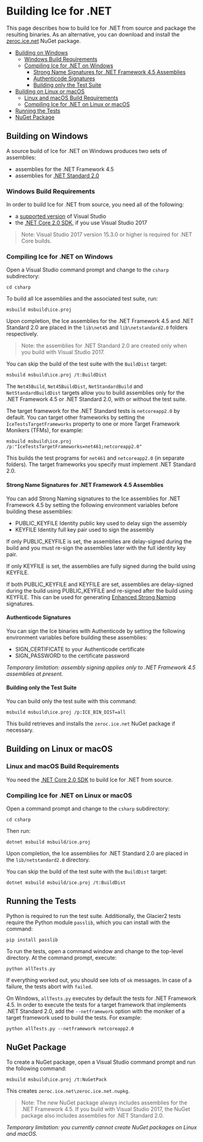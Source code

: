 # Building Ice for .NET

This page describes how to build Ice for .NET from source and package the
resulting binaries. As an alternative, you can download and install the
[zeroc.ice.net][1] NuGet package.

* [Building on Windows](#building-on-windows)
  * [Windows Build Requirements](#windows-build-requirements)
  * [Compiling Ice for \.NET on Windows](#compiling-ice-for-net-on-windows)
    * [Strong Name Signatures for \.NET Framework 4\.5 Assemblies](#strong-name-signatures-for-net-framework-45-assemblies)
    * [Authenticode Signatures](#authenticode-signatures)
    * [Building only the Test Suite](#building-only-the-test-suite)
* [Building on Linux or macOS](#building-on-linux-or-macos)
  * [Linux and macOS Build Requirements](#linux-and-macos-build-requirements)
  * [Compiling Ice for \.NET on Linux or macOS](#compiling-ice-for-net-on-linux-or-macos)
* [Running the Tests](#running-the-tests)
* [NuGet Package](#nuget-package)

## Building on Windows

A source build of Ice for .NET on Windows produces two sets of assemblies:
 - assemblies for the .NET Framework 4.5
 - assemblies for [.NET Standard 2.0][2]

### Windows Build Requirements

In order to build Ice for .NET from source, you need all of the following:
 - a [supported version][3] of Visual Studio
 - the [.NET Core 2.0 SDK][4], if you use Visual Studio 2017

> Note: Visual Studio 2017 version 15.3.0 or higher is required for .NET Core
> builds.

### Compiling Ice for .NET on Windows

Open a Visual Studio command prompt and change to the `csharp` subdirectory:
```
cd csharp
```

To build all Ice assemblies and the associated test suite, run:
```
msbuild msbuild\ice.proj
```

Upon completion, the Ice assemblies for the .NET Framework 4.5 and .NET Standard 2.0
are placed in the `lib\net45` and `lib\netstandard2.0` folders respectively.

> Note: the assemblies for .NET Standard 2.0 are created only when you build with
> Visual Studio 2017.

You can skip the build of the test suite with the `BuildDist` target:
```
msbuild msbuild\ice.proj /t:BuildDist
```

The `Net45Build`, `Net45BuildDist`, `NetStandardBuild` and `NetStandardBuildDist` targets
allow you to build assemblies only for the .NET Framework 4.5 or .NET Standard 2.0,
with or without the test suite.

The target framework for the .NET Standard tests is `netcoreapp2.0` by default. You can
target other frameworks by setting the `IceTestsTargetFrameworks` property to one or more
Target Framework Monikers (TFMs), for example:
```
msbuild msbuild\ice.proj /p:"IceTestsTargetFrameworks=net461;netcoreapp2.0"
```

This builds the test programs for `net461` and `netcoreapp2.0` (in separate folders).
The target frameworks you specify must implement .NET Standard 2.0.

#### Strong Name Signatures for .NET Framework 4.5 Assemblies

You can add Strong Naming signatures to the Ice assemblies for .NET Framework 4.5
by setting the following environment variables before building these assemblies:
 - PUBLIC_KEYFILE Identity public key used to delay sign the assembly
 - KEYFILE Identity full key pair used to sign the assembly

If only PUBLIC_KEYFILE is set, the assemblies are delay-signed during the build
and you must re-sign the assemblies later with the full identity key pair.

If only KEYFILE is set, the assemblies are fully signed during the build using
KEYFILE.

If both PUBLIC_KEYFILE and KEYFILE are set, assemblies are delay-signed during
the build using PUBLIC_KEYFILE and re-signed after the build using KEYFILE.
This can be used for generating [Enhanced Strong Naming][5] signatures.

#### Authenticode Signatures

You can sign the Ice binaries with Authenticode by setting the following
environment variables before building these assemblies:
 - SIGN_CERTIFICATE to your Authenticode certificate
 - SIGN_PASSWORD to the certificate password

*Temporary limitation: assembly signing applies only to .NET Framework 4.5 assemblies at present.*

#### Building only the Test Suite

You can build only the test suite with this command:
```
msbuild msbuild\ice.proj /p:ICE_BIN_DIST=all
```

This build retrieves and installs the `zeroc.ice.net` NuGet package if necessary.

## Building on Linux or macOS

### Linux and macOS Build Requirements

You need the [.NET Core 2.0 SDK][5] to build Ice for .NET from source.

### Compiling Ice for .NET on Linux or macOS

Open a command prompt and change to the `csharp` subdirectory:
```
cd csharp
```

Then run:
```
dotnet msbuild msbuild/ice.proj
```

Upon completion, the Ice assemblies for .NET Standard 2.0 are placed in the
`lib/netstandard2.0` directory.

You can skip the build of the test suite with the `BuildDist` target:
```
dotnet msbuild msbuild/ice.proj /t:BuildDist
```

## Running the Tests

Python is required to run the test suite. Additionally, the Glacier2 tests
require the Python module `passlib`, which you can install with the command:
```
pip install passlib
```

To run the tests, open a command window and change to the top-level directory.
At the command prompt, execute:
```
python allTests.py
```

If everything worked out, you should see lots of `ok` messages. In case of a
failure, the tests abort with `failed`.

On Windows, `allTests.py` executes by default the tests for .NET Framework 4.5.
In order to execute the tests for a target framework that implements .NET Standard
2.0, add the `--netframework` option with the moniker of a target framework used
to build the tests. For example:
```
python allTests.py --netframework netcoreapp2.0
```

## NuGet Package

To create a NuGet package, open a Visual Studio command prompt and run the
following command:
```
msbuild msbuild\ice.proj /t:NuGetPack
```

This creates `zeroc.ice.net\zeroc.ice.net.nupkg`.

> Note: The new NuGet package always includes assemblies for the .NET Framework 4.5.
> If you build with Visual Studio 2017, the NuGet package also includes assemblies
> for .NET Standard 2.0.

*Temporary limitation: you currently cannot create NuGet packages on Linux and macOS.*

[1]: https://zeroc.com/distributions/ice
[2]: https://blogs.msdn.microsoft.com/dotnet/2017/08/14/announcing-net-standard-2-0
[3]: https://doc.zeroc.com/display/Rel/Supported+Platforms+for+Ice+3.7.1
[4]: https://www.microsoft.com/net/download
[5]: https://docs.microsoft.com/en-us/dotnet/framework/app-domains/enhanced-strong-naming
